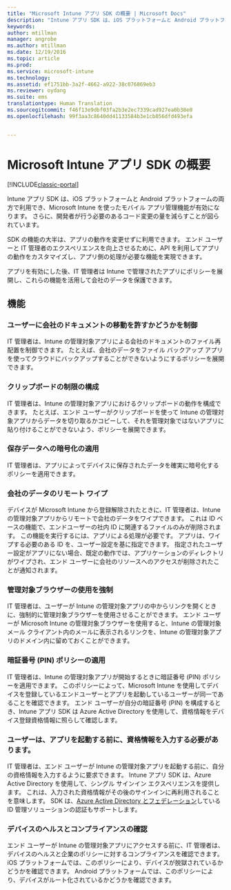 ```yaml
---
title: "Microsoft Intune アプリ SDK の概要 | Microsoft Docs"
description: "Intune アプリ SDK は、iOS プラットフォームと Android プラットフォームの両方で利用でき、Microsoft Intune を使ったモバイル アプリ管理機能が有効になります。"
keywords: 
author: mtillman
manager: angrobe
ms.author: mtillman
ms.date: 12/19/2016
ms.topic: article
ms.prod: 
ms.service: microsoft-intune
ms.technology: 
ms.assetid: ef1751bb-3a2f-4662-a922-38c076869eb3
ms.reviewer: oydang
ms.suite: ems
translationtype: Human Translation
ms.sourcegitcommit: f46f13e9dbf03fa2b3e2ec7339cad927ea0b38e0
ms.openlocfilehash: 99f3aa3c8640dd41133584b3e1cb056dfd493efa


---
```


# <a name="overview-of-the-microsoft-intune-app-sdk"></a>Microsoft Intune アプリ SDK の概要

[!INCLUDE[classic-portal](../includes/classic-portal.md)]

Intune アプリ SDK は、iOS プラットフォームと Android プラットフォームの両方で利用でき、Microsoft Intune を使ったモバイル アプリ管理機能が有効になります。 さらに、開発者が行う必要のあるコード変更の量を減らすことが図られています。

SDK の機能の大半は、アプリの動作を変更せずに利用できます。 エンド ユーザーと IT 管理者のエクスペリエンスを向上させるために、API を利用してアプリの動作をカスタマイズし、アプリ側の処理が必要な機能を実現できます。

アプリを有効にした後、IT 管理者は Intune で管理されたアプリにポリシーを展開し、これらの機能を活用して会社のデータを保護できます。

## <a name="features"></a>機能
### <a name="control-users-ability-to-move-corporate-documents"></a>ユーザーに会社のドキュメントの移動を許すかどうかを制御
IT 管理者は、Intune の管理対象アプリによる会社のドキュメントのファイル再配置を制御できます。 たとえば、会社のデータをファイル バックアップ アプリを使ってクラウドにバックアップすることができないようにするポリシーを展開できます。  

### <a name="configure-clipboard-restrictions"></a>クリップボードの制限の構成
IT 管理者は、Intune の管理対象アプリにおけるクリップボードの動作を構成できます。 たとえば、エンド ユーザーがクリップボードを使って Intune の管理対象アプリからデータを切り取るかコピーして、それを管理対象ではないアプリに貼り付けることができないよう、ポリシーを展開できます。

### <a name="enforce-encryption-on-saved-data"></a>保存データへの暗号化の適用
IT 管理者は、アプリによってデバイスに保存されたデータを確実に暗号化するポリシーを適用できます。

### <a name="remotely-wipe-corporate-data"></a>会社のデータのリモート ワイプ
デバイスが Microsoft Intune から登録解除されたときに、IT 管理者は、Intune の管理対象アプリからリモートで会社のデータをワイプできます。 これは ID ベースの機能で、エンドユーザーの社内 ID に関連するファイルのみが削除されます。 この機能を実行するには、アプリによる処理が必要です。 アプリは、ワイプする必要のある ID を、ユーザー設定を基に指定できます。 指定されたユーザー設定がアプリにない場合、既定の動作では、アプリケーションのディレクトリがワイプされ、エンド ユーザーに会社のリソースへのアクセスが削除されたことが通知されます。

### <a name="enforce-the-use-of-a-managed-browser"></a>管理対象ブラウザーの使用を強制
IT 管理者は、ユーザーが Intune の管理対象アプリの中からリンクを開くときに、強制的に管理対象ブラウザーを使用させることができます。 エンド ユーザーが Microsoft Intune の管理対象ブラウザーを使用すると、Intune の管理対象メール クライアント内のメールに表示されるリンクを、Intune の管理対象アプリのドメイン内に留めておくことができます。

### <a name="enforce-a-pin-policy"></a>暗証番号 (PIN) ポリシーの適用
IT 管理者は、Intune の管理対象アプリが開始するときに暗証番号 (PIN) ポリシーを適用できます。 このポリシーによって、Microsoft Intune を使用してデバイスを登録しているエンドユーザーとアプリを起動しているユーザーが同一であることを確認できます。 エンド ユーザーが自分の暗証番号 (PIN) を構成するとき、Intune アプリ SDK は Azure Active Directory を使用して、資格情報をデバイス登録資格情報に照らして確認します。

### <a name="require-users-to-enter-credentials-before-they-can-start-apps"></a>ユーザーは、アプリを起動する前に、資格情報を入力する必要があります。
IT 管理者は、エンド ユーザーが Intune の管理対象アプリを起動する前に、自分の資格情報を入力するように要求できます。 Intune アプリ SDK は、Azure Active Directory を使用して、シングル サインイン エクスペリエンスを提供します。 これは、入力された資格情報がその後のサインインに再利用されることを意味します。 SDK は、[Azure Active Directory とフェデレーション](/active-directory/active-directory-aadconnect-federation-compatibility)している ID 管理ソリューションの認証もサポートします。

### <a name="check-device-health-and-compliance"></a>デバイスのヘルスとコンプライアンスの確認
エンド ユーザーが Intune の管理対象アプリにアクセスする前に、IT 管理者は、デバイスのヘルスと企業のポリシーに対するコンプライアンスを確認できます。 iOS プラットフォームでは、このポリシーにより、デバイスが脱獄されているかどうかを確認できます。 Android プラットフォームでは、このポリシーにより、デバイスがルート化されているかどうかを確認できます。  



<!--HONumber=Dec16_HO3-->


